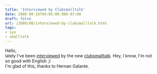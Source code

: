 ```yaml
---
title: 'Interviewed by Clubsmalltalk'
date: 2008-08-16T04:05:00.000-07:00
draft: false
url: /2008/08/interviewed-by-clubsmalltalk.html
tags: 
- syx
- smalltalk
---
```


Hello,  
lately I've been [interviewed](http://www.clubsmalltalk.org/web/index.php?option=com_content&view=article&id=107:luca-bruno-the-creator-of-smalltalk-yx&catid=48:interviews-to-the-new-generation-of-smalltalkers&Itemid=108) by the new [clubsmalltalk](http://www.clubsmalltalk.org). Hey, I know, I'm not so good with English ;)  
I'm glad of this, thanks to Hernan Galante.